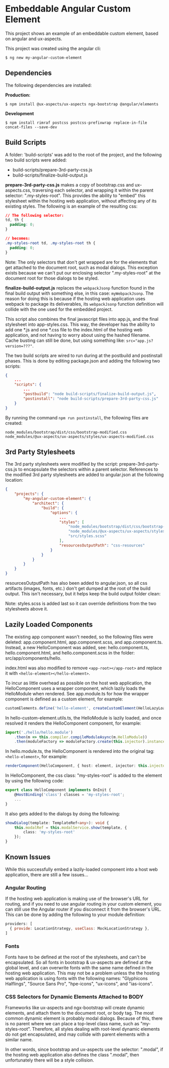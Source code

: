 # Embeddable Angular Custom Element

This project shows an example of an embeddable custom element, based on angular and ux-aspects.



This project was created using the angular cli:

```
$ ng new my-angular-custom-element
```



## Dependencies

The following dependencies are installed:

**Production:**

```
$ npm install @ux-aspects/ux-aspects ngx-bootstrap @angular/elements
```

**Development**

```
$ npm install rimraf postcss postcss-prefixwrap replace-in-file concat-files --save-dev
```



## Build Scripts

A folder: 'build-scripts' was add to the root of the project, and the following two build scripts were added:

* build-scripts/prepare-3rd-party-css.js
* build-scripts/finalize-build-output.js



**prepare-3rd-party-css.js** makes a copy of bootstrap.css and ux-aspects.css, traversing each selector, and wrapping it within the parent selector: ".my-styles-root". This provides the ability to "embed" this stylesheet within the hosting web application, without affecting any of its existing styles. The following is an example of the resulting css:

```css
// The following selector:
td, th {
  padding: 0;
}

// becomes:
.my-styles-root td, .my-styles-root th {
  padding: 0;
}
```

Note: The only selectors that don't get wrapped are for the elements that get attached to the document root, such as modal dialogs. This exception exists because we can't put our enclosing selector ".my-styles-root" at the document root for those dialogs to be styled.



**finalize-build-output.js** replaces the `webpackJsonp` function found in the final build output with something else, in this case: `myWebpackJsonp`. The reason for doing this is because if the hosting web application uses webpack to package its deliverables, its `webpackJsonp` function definition will collide with the one used for the embedded project.

This script also combines the final javascript files into app.js, and the final stylesheet into app-styles.css. This way, the developer has the ability to add one *.js and one *.css file to the index.html of the hosting web application, and not having to worry about using the hashed filename. Cache busting can still be done, but using something like: `src="app.js?version=???"`.



The two build scripts are wired to run during at the postbuild and postinstall phases. This is done by editing package.json and adding the following two scripts:

```json
{
    ...
    "scripts": {
        ...
        "postbuild": "node build-scripts/finalize-build-output.js",
        "postinstall": "node build-scripts/prepare-3rd-party-css.js"
    }
}
```



By running the command `npm run postinstall`, the following files are created:

```
node_modules/bootstrap/dist/css/bootstrap-modified.css
node_modules/@ux-aspects/ux-aspects/styles/ux-aspects-modified.css
```



## 3rd Party Stylesheets

The 3rd party stylesheets were modified by the script: prepare-3rd-party-css.js to encapsulate the selectors within a parent selector. References to the modified 3rd party stylesheets are added to angular.json at the following location:

```json
{
    "projects": {
        "my-angular-custom-element": {
            "architect": {
                "build": {
                    "options": {
                        ...
                        "styles": [
                            "node_modules/bootstrap/dist/css/bootstrap-modified.css",
                            "node_modules/@ux-aspects/ux-aspects/styles/ux-aspects-modified.css",
                            "src/styles.scss"
                        ],
                        "resourcesOutputPath": "css-resources"
                    }
                }
            }
        }
    }
}
```

resourcesOutputPath has also been added to angular.json, so all css artifacts (images, fonts, etc.) don't get dumped at the root of the build output. This isn't necessary, but it helps keep the build output folder clean:

Note: styles.scss is added last so it can override definitions from the two stylesheets above it.



## Lazily Loaded Components

The existing app component wasn't needed, so the following files were deleted: app.component.html, app.component.scss, and app.component.ts. Instead, a new HelloComponent was added, see: hello.component.ts, hello.component.html, and hello.component.scss in the folder: src/app/components/hello.

index.html was also modified to remove `<app-root></app-root>` and replace it with `<hello-element></hello-element>`.



To incur as little overhead as possible on the host web application, the HelloComponent uses a wrapper component, which lazily loads the HelloModule when rendered. See app.module.ts for how the wrapper component is defined as a custom element, for example:

```typescript
customElements.define('hello-element', createCustomElement(HelloLazyLoaderComponent, { injector: this.injector }));
```



In hello-custom-element.utils.ts, the HelloModule is lazily loaded, and once resolved it renders the HelloComponent component, for example:

```typescript
import('./hello/hello.module')
    .then(m => this.compiler.compileModuleAsync(m.HelloModule))
    .then(moduleFactory => moduleFactory.create(this.injector).instance.renderMainComponent(this.elementRef.nativeElement));
```



In hello.module.ts, the HelloComponent is rendered into the original tag: `<hello-element>`, for example:

```typescript
renderComponent(HelloComponent, { host: element, injector: this.injector });
```



In HelloComponent, the css class: "my-styles-root" is added to the element by using the following code:

```typescript
export class HelloComponent implements OnInit {
    @HostBinding('class') classes = 'my-styles-root';
    ...
}
```



It also gets added to the dialogs by doing the following:

```typescript
showDialog(template: TemplateRef<any>): void {
    this.modalRef = this.modalService.show(template, {
        class: 'my-styles-root'
    });
}
```



## Known Issues

While this successfully embed a lazily-loaded component into a host web application, there are still a few issues...



### Angular Routing

If the hosting web application is making use of the browser's URL for routing, and if you need to use angular routing in your custom element, you can still use the Angular router if you disconnect it from the browser's URL. This can be done by adding the following to your module definition:

```javascript
providers: [
  { provide: LocationStrategy, useClass: MockLocationStrategy },
]
```



### Fonts

Fonts have to be defined at the root of the stylesheets, and can't be encapsulated. So all fonts in bootstrap & ux-aspects are defined at the global level, and can overwrite fonts with the same name defined in the hosting web application. This may not be a problem unless the the hosting web application is using fonts with the following names: "Glyphicons Halflings", "Source Sans Pro", "hpe-icons", "ux-icons", and "ias-icons".



### CSS Selectors for Dynamic Elements Attached to BODY

Frameworks like ux-aspects and ngx-bootstrap will create dynamic elements, and attach them to the document root, or body tag. The most common dynamic element is probably modal dialogs. Because of this, there is no parent where we can place a top-level class name, such as "my-styles-root". Therefore, all styles dealing with root-level dynamic elements do not get encapsulated, and may collide with parent elements with a similar name.

In other words, since bootstrap and ux-aspects use the selector: ".modal", if the hosting web application also defines the class ".modal", then unfortunately there will be a style collision.
